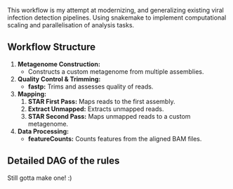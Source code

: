 This workflow is my attempt at modernizing, and generalizing existing viral infection detection pipelines. Using snakemake to implement computational scaling and parallelisation of analysis tasks.

## Workflow Structure
1. **Metagenome Construction:**
    - Constructs a custom metagenome from multiple assemblies.
2. **Quality Control & Trimming:**
    - **fastp:** Trims and assesses quality of reads.
3. **Mapping:**
	1. **STAR First Pass:** Maps reads to the first assembly.
	2. **Extract Unmapped:** Extracts unmapped reads.
	3. **STAR Second Pass:** Maps unmapped reads to a custom metagenome.
4. **Data Processing:**
    - **featureCounts:** Counts features from the aligned BAM files.

## Detailed DAG of the rules
Still gotta make one! :)